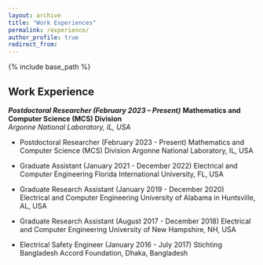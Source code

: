 ```yaml
---
layout: archive
title: "Work Experiences"
permalink: /experience/
author_profile: true
redirect_from:
---
```


{% include base_path %}

## Work Experience

***Postdoctoral Researcher (February 2023 – Present)***
**Mathematics and Computer Science (MCS) Division**  
*Argonne National Laboratory, IL, USA*  




- Postdoctoral Researcher (February 2023 - Present)
Mathematics and Computer Science (MCS) Division
Argonne National Laboratory, IL, USA

* Graduate Assistant  (January 2021 - December 2022)
Electrical and Computer Engineering
Florida International University, FL, USA

* Graduate Research Assistant (January 2019 - December 2020)
Electrical and Computer Engineering
University of Alabama in Huntsville, AL, USA

* Graduate Research Assistant (August 2017 - December 2018)
Electrical and Computer Engineering
University of New Hampshire, NH, USA

* Electrical Safety Engineer (January 2016 - July 2017)
Stichting Bangladesh Accord Foundation, Dhaka, Bangladesh





